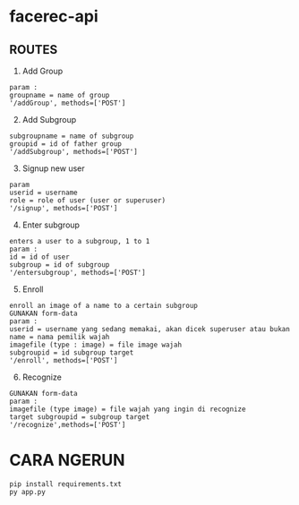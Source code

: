 # facerec-api


## ROUTES 


1. Add Group 
```
param :
groupname = name of group
'/addGroup', methods=['POST']
```

2. Add Subgroup
```param :
subgroupname = name of subgroup
groupid = id of father group
'/addSubgroup', methods=['POST']
```

3. Signup new user
```
param 
userid = username
role = role of user (user or superuser)
'/signup', methods=['POST']
```

4. Enter subgroup
```
enters a user to a subgroup, 1 to 1
param :
id = id of user
subgroup = id of subgroup
'/entersubgroup', methods=['POST']
```

5. Enroll
```
enroll an image of a name to a certain subgroup
GUNAKAN form-data
param :
userid = username yang sedang memakai, akan dicek superuser atau bukan
name = nama pemilik wajah
imagefile (type : image) = file image wajah
subgroupid = id subgroup target
'/enroll', methods=['POST']
```

6. Recognize
```
GUNAKAN form-data
param :
imagefile (type image) = file wajah yang ingin di recognize
target subgroupid = subgroup target
'/recognize',methods=['POST']
```


# CARA NGERUN


```
pip install requirements.txt
py app.py
```